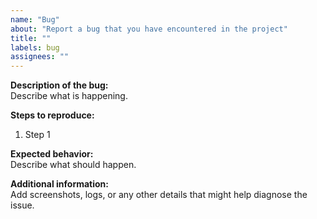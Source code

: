 ```yaml
---
name: "Bug"
about: "Report a bug that you have encountered in the project"
title: ""
labels: bug
assignees: ""
---
```


**Description of the bug:**  
Describe what is happening.

**Steps to reproduce:**
1. Step 1

**Expected behavior:**  
Describe what should happen.

**Additional information:**  
Add screenshots, logs, or any other details that might help diagnose the issue.
